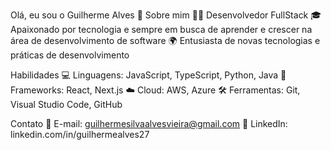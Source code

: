 Olá, eu sou o Guilherme Alves 👋
Sobre mim
👨‍💻 Desenvolvedor FullStack
🎓 Apaixonado por tecnologia e sempre em busca de aprender e crescer na área de desenvolvimento de software
🌍 Entusiasta de novas tecnologias e práticas de desenvolvimento

Habilidades
💻 Linguagens: JavaScript, TypeScript, Python, Java
🚀 Frameworks: React, Next.js
☁️ Cloud: AWS, Azure
🛠️ Ferramentas: Git, Visual Studio Code, GitHub

Contato
📧 E-mail: guilhermesilvaalvesvieira@gmail.com
💼 LinkedIn: linkedin.com/in/guilhermealves27

<!---
GuilhermeAlves27/GuilhermeAlves27 is a ✨ special ✨ repository because its `README.md` (this file) appears on your GitHub profile.
You can click the Preview link to take a look at your changes.
--->

